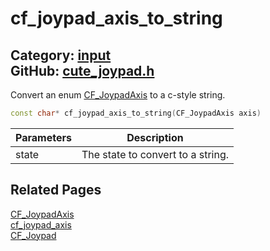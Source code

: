 [](../header.md ':include')

# cf_joypad_axis_to_string

Category: [input](/api_reference?id=input)  
GitHub: [cute_joypad.h](https://github.com/RandyGaul/cute_framework/blob/master/include/cute_joypad.h)  
---

Convert an enum [CF_JoypadAxis](/input/cf_joypadaxis.md) to a c-style string.

```cpp
const char* cf_joypad_axis_to_string(CF_JoypadAxis axis)
```

Parameters | Description
--- | ---
state | The state to convert to a string.

## Related Pages

[CF_JoypadAxis](/input/cf_joypadaxis.md)  
[cf_joypad_axis](/input/cf_joypad_axis.md)  
[CF_Joypad](/input/cf_joypad.md)  
